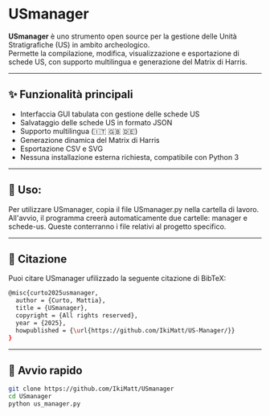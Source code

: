 # USmanager

**USmanager** è uno strumento open source per la gestione delle Unità Stratigrafiche (US) in ambito archeologico.  
Permette la compilazione, modifica, visualizzazione e esportazione di schede US, con supporto multilingua e generazione del Matrix di Harris.

---

## ✨ Funzionalità principali

- Interfaccia GUI tabulata con gestione delle schede US
- Salvataggio delle schede US in formato JSON
- Supporto multilingua (🇮🇹 🇬🇧 🇩🇪)
- Generazione dinamica del Matrix di Harris
- Esportazione CSV e SVG
- Nessuna installazione esterna richiesta, compatibile con Python 3

---

## 🤖 Uso:
Per utilizzare USmanager, copia il file USmanager.py nella cartella di lavoro. 
All'avvio, il programma creerà automaticamente due cartelle: manager e schede-us.
Queste conterranno i file relativi al progetto specifico.

---

## 📖 Citazione
Puoi citare USmanager ufilizzado la seguente citazione di BibTeX:

```bash
@misc{curto2025usmanager,
  author = {Curto, Mattia},
  title = {USmanager},
  copyright = {All rights reserved},
  year = {2025},
  howpublished = {\url{https://github.com/IkiMatt/US-Manager/}}
}
```
---

## 🚀 Avvio rapido

```bash
git clone https://github.com/IkiMatt/USmanager
cd USmanager
python us_manager.py
